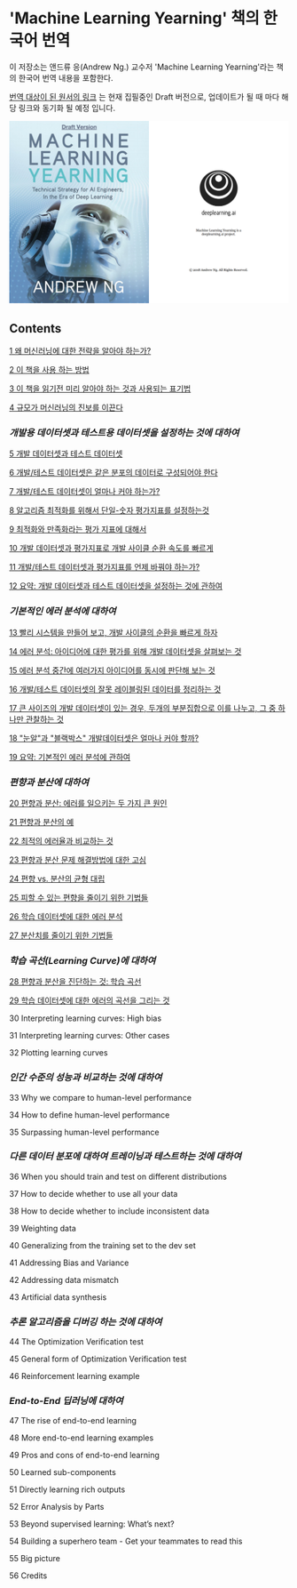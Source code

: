 # 'Machine Learning Yearning' 책의 한국어 번역

이 저장소는 앤드류 응(Andrew Ng.) 교수저 'Machine Learning Yearning'라는 책의 한국어 번역 내용을 포함한다.

[번역 대상이 된 원서의 링크](https://l.facebook.com/l.php?u=https%3A%2F%2Fgallery.mailchimp.com%2Fdc3a7ef4d750c0abfc19202a3%2Ffiles%2Fd2dee348-4ada-400c-a0b2-d884fcdc368f%2FNg_MLY01_11.pdf&h=AT2Wn9gwIEnWhlRcmLMXMBx1pPSQzNZm4XjzvsdOaItRG7ukxC157YOhFLhAwMROsdMHWbs5XElHsXQRRTNJ748aXgE2adSWYLZOAcimsCEaH85nyagnPoQvh2kVpJL3MBoAyOY) 는 현재 집필중인 Draft 버전으로, 업데이트가 될 때 마다 해당 링크와 동기화 될 예정 입니다.

<img src="./img/covers.png">

## Contents

[1 왜 머신러닝에 대한 전략을 알아야 하는가?](./chapters/1_Why_Machine_Learning_Strategy.md)

[2 이 책을 사용 하는 방법](./chapters/2_How_to_use_this_book_to_help_your_team.md)

[3 이 책을 읽기전 미리 알아야 하는 것과 사용되는 표기법](./chapters/3_Prerequisites_and_notation.md)

[4 규모가 머신러닝의 진보를 이끈다](./chapters/4_Scale_drives_machine_learning_progress.md)

### *개발용 데이터셋과 테스트용 데이터셋을 설정하는 것에 대하여*

[5 개발 데이터셋과 테스트 데이터셋](./chapters/5_Your_development_and_test_sets.md)

[6 개발/테스트 데이터셋은 같은 분포의 데이터로 구성되어야 한다](./chapters/6_Your_dev_and_test_sets_should_come_from_the_same_distribution.md)

[7 개발/테스트 데이터셋이 얼마나 커야 하는가?](./chapters/7_How_large_do_the_dev_test_sets_need_to_be.md)

[8 알고리즘 최적화를 위해서 단일-숫자 평가지표를 설정하는것](./chapters/8_Establish_a_single-number_evaluation_metric_for_your_team_to_optimize.md)

[9 최적화와 만족화라는 평가 지표에 대해서](./chapters/9_Optimizing_and_satisficing_metrics.md)

[10 개발 데이터셋과 평가지표로 개발 사이클 순환 속도를 빠르게](./chapters/10_Having_a_dev_set_and_metric_speeds_up_iterations.md)

[11 개발/테스트 데이터셋과 평가지표를 언제 바꿔야 하는가?](./chapters/11_When_to_change_dev_test_sets_and_metrics.md)

[12 요약: 개발 데이터셋과 테스트 데이터셋을 설정하는 것에 관하여](./chapters/12_Takeaways_Setting_up_development_and_test_sets.md)

### *기본적인 에러 분석에 대하여*

[13 빨리 시스템을 만들어 보고, 개발 사이클의 순환을 빠르게 하자](./chapters/13_Build_your_first_system_quickly_then_iterate.md)

[14 에러 분석: 아이디어에 대한 평가를 위해 개발 데이터셋을 살펴보는 것](./chapters/14_Error_analysis_Look_at_dev_set_examples_to_evaluate_ideas.md)

[15 에러 분석 중간에 여러가지 아이디어를 동시에 판단해 보는 것](./chapters/15_Evaluating_multiple_ideas_in_parallel_during_error_analysis.md)

[16 개발/테스트 데이터셋의 잘못 레이블링된 데이터를 정리하는 것](./chapters/16_Cleaning_up_mislabeled_dev_and_test_set_examples.md)

[17 큰 사이즈의 개발 데이터셋이 있는 경우, 두개의 부분집합으로 이를 나누고, 그 중 하나만 관찰하는 것](./chapters/17_If_you_have_a_large_dev_set_split_it_into_two_subsets_only_one_of_which_you_look_at.md)

[18 "눈알"과 "블랙박스" 개발데이터셋은 얼마나 커야 할까?]()

[19 요약: 기본적인 에러 분석에 관하여](./chapters/19_Takeaways_Basic_error_analysis.md)

### *편향과 분산에 대하여*

[20 편향과 분산: 에러를 일으키는 두 가지 큰 원인](./chapters/20_Bias_and_Variance_The_two_big_sources_of_error.md)

[21 편향과 분산의 예](./chapters/21_Examples_of_Bias_and_Variance.md)

[22 최적의 에러율과 비교하는 것](./chapters/22_Comparing_to_the_optimal_error_rate.md)

[23 편향과 분산 문제 해결방법에 대한 고심](./chapters/23_Addressing_Bias_and_Variance.md)

[24 편향 vs. 분산의 균형 대립](./chapters/24_Bias_vs_Variance_tradeoff.md)

[25 피할 수 있는 편향을 줄이기 위한 기법들](./chapters/25_Techniques_for_reducing_avoidable_bias.md)

[26 학습 데이터셋에 대한 에러 분석](./chapters/26_Error_analysis_on_the_training_set.md)

[27 분산치를 줄이기 위한 기법들](./chapters/27_Techniques_for_reducing_variance.md)

### *학습 곡선(Learning Curve)에 대하여*

[28 편향과 분산을 진단하는 것: 학습 곡선](./chapters/28_Diagnosing_bias_and_variance_Learning_curves.md)

[29 학습 데이터셋에 대한 에러의 곡선을 그리는 것](./chapters/29_Plotting_training_error.md)

30 Interpreting learning curves: High bias

31 Interpreting learning curves: Other cases

32 Plotting learning curves

### *인간 수준의 성능과 비교하는 것에 대하여*

33 Why we compare to human-level performance

34 How to define human-level performance

35 Surpassing human-level performance

### *다른 데이터 분포에 대하여 트레이닝과 테스트하는 것에 대하여*

36 When you should train and test on different distributions

37 How to decide whether to use all your data

38 How to decide whether to include inconsistent data

39 Weighting data

40 Generalizing from the training set to the dev set

41 Addressing Bias and Variance

42 Addressing data mismatch

43 Artificial data synthesis

### *추론 알고리즘을 디버깅 하는 것에 대하여*

44 The Optimization Verification test

45 General form of Optimization Verification test

46 Reinforcement learning example

### *End-to-End 딥러닝에 대하여*

47 The rise of end-to-end learning

48 More end-to-end learning examples

49 Pros and cons of end-to-end learning

50 Learned sub-components

51 Directly learning rich outputs

52 Error Analysis by Parts

53 Beyond supervised learning: What’s next?

54 Building a superhero team - Get your teammates to read this

55 Big picture

56 Credits
